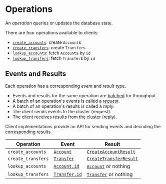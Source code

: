 # Operations

An _operation_ queries or updates the database state.

There are four operations available to clients:

- [`create_accounts`](./create_accounts.md): create `Account`s
- [`create_transfers`](./create_transfers.md): create `Transfer`s
- [`lookup_accounts`](./lookup_accounts.md): fetch `Account`s by `id`
- [`lookup_transfers`](./lookup_transfers.md): fetch `Transfer`s by `id`

## Events and Results

Each operation has a corresponding _event_ and _result_ type.

- Events and results for the same operation are
  [batched](../../usage/integration.md#batching-events) for throughput.
- A batch of an operation's events is called a [_request_](../../usage/integration.md#requests).
- A batch of an operation's results is called a _reply_.
- The client sends events to the cluster (request).
- The client receives results from the cluster (reply).

Client implementations provide an API for sending events and decoding the corresponding results.

| Operation          | Event                                        | Result                                                 |
| ------------------ | -------------------------------------------- | ------------------------------------------------------ |
| `create_accounts`  | [`Account`](./create_accounts.md#Event)      | [`CreateAccountResult`](./create_accounts.md#Result)   |
| `create_transfers` | [`Transfer`](./create_transfers.md#Event)    | [`CreateTransferResult`](./create_transfers.md#Result) |
| `lookup_accounts`  | [`Account.id`](./lookup_accounts.md#Event)   | [`Account`](./lookup_accounts.md#Result) or nothing    |
| `lookup_transfers` | [`Transfer.id`](./lookup_transfers.md#Event) | [`Transfer`](./lookup_transfers.md#Result) or nothing  |
